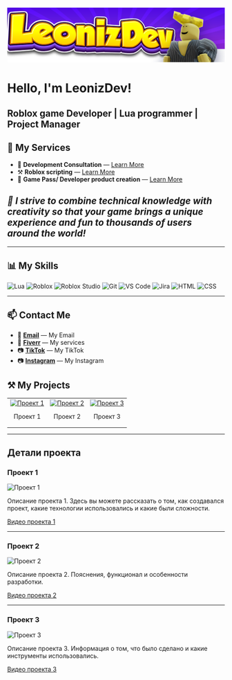 ![Profile Header](header.png)

# Hello, I'm LeonizDev!

## Roblox game Developer | Lua programmer | Project Manager

## 🛒 My Services

- 💬 **Development Consultation** — [Learn More](https://www.fiverr.com/leonid_filin/create-the-game-you-need-in-roblox-development-in-roblox-studio)
- ⚒️ **Roblox scripting** — [Learn More](https://www.fiverr.com/leonid_filin/create-the-game-you-need-in-roblox-development-in-roblox-studio)
- 🚀 **Game Pass/ Developer product creation** — [Learn More]()

## **_🎯 I strive to combine technical knowledge with creativity so that your game brings a unique experience and fun to thousands of users around the world!_**

---

## 📊 My Skills

![Lua](https://img.shields.io/badge/Lua-2C2D72?style=for-the-badge&logo=lua&logoColor=white) 
![Roblox](https://img.shields.io/badge/Roblox-000000?style=for-the-badge&logo=roblox&logoColor=white)
![Roblox Studio](https://img.shields.io/badge/Roblox_Studio-000000?style=for-the-badge&logo=roblox&logoColor=white)
![Git](https://img.shields.io/badge/Git-F05032?style=for-the-badge&logo=git&logoColor=white)
![VS Code](https://img.shields.io/badge/VS%20Code-007ACC?style=for-the-badge&logo=visual-studio-code&logoColor=white)
![Jira](https://img.shields.io/badge/Jira-0052CC?style=for-the-badge&logo=jira&logoColor=white)
![HTML](https://img.shields.io/badge/HTML-E34F26?style=for-the-badge&logo=html5&logoColor=white)
![CSS](https://img.shields.io/badge/CSS-1572B6?style=for-the-badge&logo=css3&logoColor=white)

---

## 📫 Contact Me

- 📨 **[Email](mailto:leonizdev@mail.ru)** — My Email
- 💼 **[Fiverr](https://www.fiverr.com/leonid_filin)** — My services
- 📷 **[TikTok](https://www.tiktok.com/@leonizzzdev)** — My TikTok
- 📷 **[Instagram](https://www.instagram.com/filinleo20/)** — My Instagram

## ⚒️ My Projects

<table>
  <tr>
    <td>
      <a href="#project1">
        <img src="https://via.placeholder.com/150" alt="Проект 1" style="width:100%;">
      </a>
      <p align="center">Проект 1</p>
    </td>
    <td>
      <a href="#project2">
        <img src="https://via.placeholder.com/150" alt="Проект 2" style="width:100%;">
      </a>
      <p align="center">Проект 2</p>
    </td>
    <td>
      <a href="#project3">
        <img src="https://via.placeholder.com/150" alt="Проект 3" style="width:100%;">
      </a>
      <p align="center">Проект 3</p>
    </td>
  </tr>
</table>

---

## Детали проекта

### Проект 1 <a name="project1"></a>
![Проект 1](https://via.placeholder.com/800x400)

Описание проекта 1. Здесь вы можете рассказать о том, как создавался проект, какие технологии использовались и какие были сложности.

[Видео проекта 1](https://www.youtube.com/watch?v=dQw4w9WgXcQ)

---

### Проект 2 <a name="project2"></a>
![Проект 2](https://via.placeholder.com/800x400)

Описание проекта 2. Пояснения, функционал и особенности разработки.

[Видео проекта 2](https://www.youtube.com/watch?v=dQw4w9WgXcQ)

---

### Проект 3 <a name="project3"></a>
![Проект 3](https://via.placeholder.com/800x400)

Описание проекта 3. Информация о том, что было сделано и какие инструменты использовались.

[Видео проекта 3](https://www.youtube.com/watch?v=dQw4w9WgXcQ)
